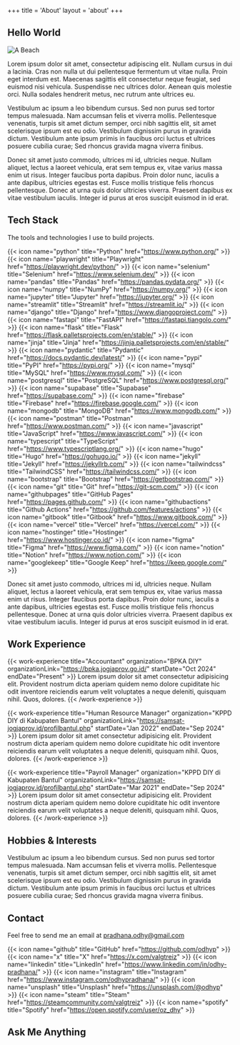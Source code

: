 +++
title = 'About'
layout = 'about'
+++

## Hello World

![A Beach](/img/about/sample.jpg)

Lorem ipsum dolor sit amet, consectetur adipiscing elit. Nullam cursus in dui a lacinia. Cras non nulla ut dui pellentesque fermentum ut vitae nulla. Proin eget interdum est. Maecenas sagittis elit consectetur neque feugiat, sed euismod nisi vehicula. Suspendisse nec ultrices dolor. Aenean quis molestie orci. Nulla sodales hendrerit metus, nec rutrum ante ultrices eu.

Vestibulum ac ipsum a leo bibendum cursus. Sed non purus sed tortor tempus malesuada. Nam accumsan felis et viverra mollis. Pellentesque venenatis, turpis sit amet dictum semper, orci nibh sagittis elit, sit amet scelerisque ipsum est eu odio. Vestibulum dignissim purus in gravida dictum. Vestibulum ante ipsum primis in faucibus orci luctus et ultrices posuere cubilia curae; Sed rhoncus gravida magna viverra finibus.

Donec sit amet justo commodo, ultrices mi id, ultricies neque. Nullam aliquet, lectus a laoreet vehicula, erat sem tempus ex, vitae varius massa enim ut risus. Integer faucibus porta dapibus. Proin dolor nunc, iaculis a ante dapibus, ultricies egestas est. Fusce mollis tristique felis rhoncus pellentesque. Donec at urna quis dolor ultricies viverra. Praesent dapibus ex vitae vestibulum iaculis. Integer id purus at eros suscipit euismod in id erat.

## Tech Stack

The tools and technologies I use to build projects.

{{< icon name="python" title="Python" href="https://www.python.org/" >}}
{{< icon name="playwright" title="Playwright" href="https://playwright.dev/python/" >}}
{{< icon name="selenium" title="Selenium" href="https://www.selenium.dev/" >}}
{{< icon name="pandas" title="Pandas" href="https://pandas.pydata.org/" >}}
{{< icon name="numpy" title="NumPy" href="https://numpy.org/" >}}
{{< icon name="jupyter" title="Jupyter" href="https://jupyter.org/" >}}
{{< icon name="streamlit" title="Streamlit" href="https://streamlit.io/" >}}
{{< icon name="django" title="Django" href="https://www.djangoproject.com/" >}}
{{< icon name="fastapi" title="FastAPI" href="https://fastapi.tiangolo.com/" >}}
{{< icon name="flask" title="Flask" href="https://flask.palletsprojects.com/en/stable/" >}}
{{< icon name="jinja" title="Jinja" href="https://jinja.palletsprojects.com/en/stable/" >}}
{{< icon name="pydantic" title="Pydantic" href="https://docs.pydantic.dev/latest/" >}}
{{< icon name="pypi" title="PyPI" href="https://pypi.org/" >}}
{{< icon name="mysql" title="MySQL" href="https://www.mysql.com/" >}}
{{< icon name="postgresql" title="PostgreSQL" href="https://www.postgresql.org/" >}}
{{< icon name="supabase" title="Supabase" href="https://supabase.com/" >}}
{{< icon name="firebase" title="Firebase" href="https://firebase.google.com/" >}}
{{< icon name="mongodb" title="MongoDB" href="https://www.mongodb.com/" >}}
{{< icon name="postman" title="Postman" href="https://www.postman.com/" >}}
{{< icon name="javascript" title="JavaScript" href="https://www.javascript.com/" >}}
{{< icon name="typescript" title="TypeScript" href="https://www.typescriptlang.org/" >}}
{{< icon name="hugo" title="Hugo" href="https://gohugo.io/" >}}
{{< icon name="jekyll" title="Jekyll" href="https://jekyllrb.com/" >}}
{{< icon name="tailwindcss" title="TailwindCSS" href="https://tailwindcss.com/" >}}
{{< icon name="bootstrap" title="Bootstrap" href="https://getbootstrap.com/" >}}
{{< icon name="git" title="Git" href="https://git-scm.com/" >}}
{{< icon name="githubpages" title="GitHub Pages" href="https://pages.github.com/" >}}
{{< icon name="githubactions" title="Github Actions" href="https://github.com/features/actions" >}}
{{< icon name="gitbook" title="Gitbook" href="https://www.gitbook.com/" >}}
{{< icon name="vercel" title="Vercel" href="https://vercel.com/" >}}
{{< icon name="hostinger" title="Hostinger" href="https://www.hostinger.co.id/" >}}
{{< icon name="figma" title="Figma" href="https://www.figma.com/" >}}
{{< icon name="notion" title="Notion" href="https://www.notion.com/" >}}
{{< icon name="googlekeep" title="Google Keep" href="https://keep.google.com/" >}}

Donec sit amet justo commodo, ultrices mi id, ultricies neque. Nullam aliquet, lectus a laoreet vehicula, erat sem tempus ex, vitae varius massa enim ut risus. Integer faucibus porta dapibus. Proin dolor nunc, iaculis a ante dapibus, ultricies egestas est. Fusce mollis tristique felis rhoncus pellentesque. Donec at urna quis dolor ultricies viverra. Praesent dapibus ex vitae vestibulum iaculis. Integer id purus at eros suscipit euismod in id erat.

## Work Experience

{{< work-experience title="Accountant" organization="BPKA DIY" organizationLink="https://bpka.jogjaprov.go.id/" startDate="Oct 2024" endDate="Present" >}}
Lorem ipsum dolor sit amet consectetur adipisicing elit. Provident nostrum dicta aperiam quidem nemo dolore cupiditate hic odit inventore reiciendis earum velit voluptates a neque deleniti, quisquam nihil. Quos, dolores.
{{< /work-experience >}}

{{< work-experience title="Human Resource Manager" organization="KPPD DIY di Kabupaten Bantul" organizationLink="https://samsat-jogjaprov.id/profilbantul.php" startDate="Jan 2022" endDate="Sep 2024" >}}
Lorem ipsum dolor sit amet consectetur adipisicing elit. Provident nostrum dicta aperiam quidem nemo dolore cupiditate hic odit inventore reiciendis earum velit voluptates a neque deleniti, quisquam nihil. Quos, dolores.
{{< /work-experience >}}

{{< work-experience title="Payroll Manager" organization="KPPD DIY di Kabupaten Bantul" organizationLink="https://samsat-jogjaprov.id/profilbantul.php" startDate="Mar 2021" endDate="Sep 2024" >}}
Lorem ipsum dolor sit amet consectetur adipisicing elit. Provident nostrum dicta aperiam quidem nemo dolore cupiditate hic odit inventore reiciendis earum velit voluptates a neque deleniti, quisquam nihil. Quos, dolores.
{{< /work-experience >}}

## Hobbies & Interests

Vestibulum ac ipsum a leo bibendum cursus. Sed non purus sed tortor tempus malesuada. Nam accumsan felis et viverra mollis. Pellentesque venenatis, turpis sit amet dictum semper, orci nibh sagittis elit, sit amet scelerisque ipsum est eu odio. Vestibulum dignissim purus in gravida dictum. Vestibulum ante ipsum primis in faucibus orci luctus et ultrices posuere cubilia curae; Sed rhoncus gravida magna viverra finibus.

## Contact

Feel free to send me an email at [pradhana.odhy@gmail.com](mailto:pradhana.odhy@gmail.com)

{{< icon name="github" title="GitHub" href="https://github.com/odhyp" >}}
{{< icon name="x" title="X" href="https://x.com/valgtreiz" >}}
{{< icon name="linkedin" title="LinkedIn" href="https://www.linkedin.com/in/odhy-pradhana/" >}}
{{< icon name="instagram" title="Instagram" href="https://www.instagram.com/odhypradhana/" >}}
{{< icon name="unsplash" title="Unsplash" href="https://unsplash.com/@odhyp" >}}
{{< icon name="steam" title="Steam" href="https://steamcommunity.com/valgtreiz" >}}
{{< icon name="spotify" title="Spotify" href="https://open.spotify.com/user/oz_dhy" >}}

## Ask Me Anything
